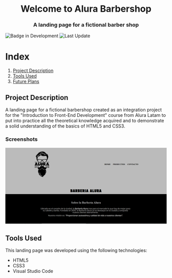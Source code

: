 <h1 align="center"> Welcome to Alura Barbershop </h1>
<h3 align="center"> A landing page for a fictional barber shop </h3>

![Badge in Development](https://img.shields.io/badge/Version-1.1-green) ![Last Update](https://img.shields.io/badge/Last%20update-03%2F08%2F2024-blue)

# Index

1. [Project Description](#project-description)
2. [Tools Used](#tools-used)
3. [Future Plans](#future-plans)

## Project Description

A landing page for a fictional barbershop created as an integration project for the "Introduction to Front-End Development" course from Alura Latam to put into practice all the 
theoretical knowledge acquired and to demonstrate a solid understanding of the basics of HTML5 and CSS3.

### Screenshots

![Home Page](imgs/homepage1.png)

## Tools Used

This landing page was developed using the following technologies:

* HTML5
* CSS3
* Visual Studio Code
